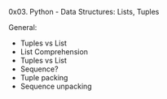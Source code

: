 0x03. Python - Data Structures: Lists, Tuples

General:
- Tuples vs List
- List Comprehension
- Tuples vs List
- Sequence?
- Tuple packing
- Sequence unpacking
